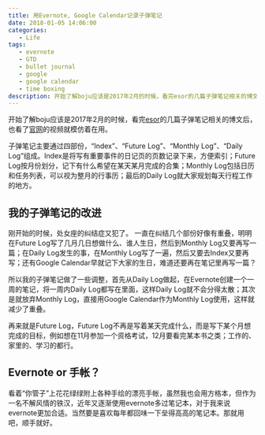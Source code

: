 ```yaml
---
title: 用Evernote, Google Calendar记录子弹笔记
date: 2018-01-05 14:06:00
categories:
   - Life
tags:
   - evernote
   - GTD
   - bullet journal
   - google
   - google calendar
   - time boxing
description: 开始了解boju应该是2017年2月的时候，看完esor的几篇子弹笔记相关的博文后，也看了官网的视频就模仿着在用。
---
```


开始了解boju应该是2017年2月的时候，看完[esor](www.playpcesor.com/2016/12/2017-bullet-journal-evernote.html)的几篇子弹笔记相关的博文后，也看了[官网](www.bulletjournal.com)的视频就模仿着在用。

子弹笔记主要通过四部份，“Index”、“Future Log”、“Monthly Log”、“Daily Log”组成。Index是将写有重要事件的日记页的页数记录下来，方便索引；Future Log按月份划分，记下有什么希望在某天某月完成的合集；Monthly Log包括日历和任务列表，可以视为整月的行事历；最后的Daily Log就大家规划每天行程工作的地方。  



## 我的子弹笔记的改进

刚开始的时候，处女座的纠结症又犯了。 一直在纠结几个部份好像有重叠，明明在Future Log写了几月几日想做什么、谁人生日，然后到Monthly Log又要再写一篇；在Daily Log发生的事，在Monthly Log写了一遍，然后又要去Index又要再写；还有Google Calendar早就记下大家的生日，难道还要再在笔记里再写一篇？

所以我的子弹笔记做了一些调整，首先从Daily Log做起，在Evernote创建一个一周的笔记，将一周内Daily Log都写在里面，这样Daily Log就不会分得太散；其次是就放弃Monthly Log，直接用Google Calendar作为Monthly Log使用，这样就减少了重叠。

再来就是Future Log，Future Log不再是写着某天完成什么，而是写下某个月想完成的目标，例如想在11月参加一个资格考试，12月要看完某本书之类；工作的、家里的、学习的都行。



## Evernote or 手帐？

看着“你管子”上花花绿绿附上各种手绘的漂亮手帐，虽然我也会用方格本，但作为一名不解风情的铁汉，近年又逐渐使用evernote多过笔记本，对于我来说evernote更加合适。当然要是喜欢每年都回味一下垒得高高的笔记本。那就用吧，顺手就好。



